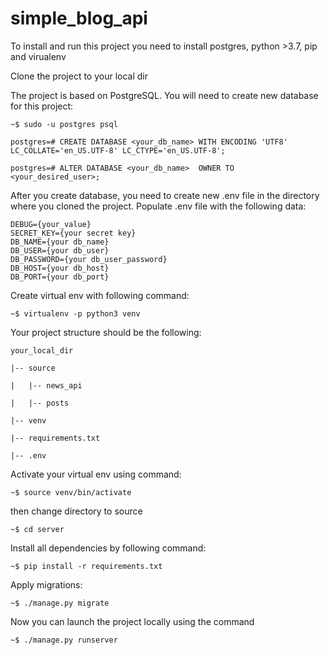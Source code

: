 # simple_blog_api

To install and run this project you need to install postgres, python >3.7, pip and virualenv

Clone the project to your local dir

The project is based on PostgreSQL. You will need to create new database for this project:

```
~$ sudo -u postgres psql

postgres=# CREATE DATABASE <your_db_name> WITH ENCODING 'UTF8' LC_COLLATE='en_US.UTF-8' LC_CTYPE='en_US.UTF-8';

postgres=# ALTER DATABASE <your_db_name>  OWNER TO <your_desired_user>;

```

After you create database, you need to create new .env file in the directory where you cloned the project. Populate .env file with the following data:

```
DEBUG={your_value}
SECRET_KEY={your secret key}
DB_NAME={your db_name}
DB_USER={your db_user}
DB_PASSWORD={your db_user_password}
DB_HOST={your db_host}
DB_PORT={your db_port}
```

Create virtual env with following command: 

```
~$ virtualenv -p python3 venv
```

Your project structure should be the following:

```
your_local_dir

|-- source

|   |-- news_api

|   |-- posts

|-- venv

|-- requirements.txt

|-- .env
```

Activate your virtual env using command: 

```
~$ source venv/bin/activate
```

then change directory to source
```
~$ cd server
```

Install all dependencies by following command:

```
~$ pip install -r requirements.txt
```

Apply migrations:

 ```
~$ ./manage.py migrate
```

Now you can launch the project locally using the command

 ```
 ~$ ./manage.py runserver
 
 ```
